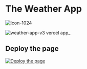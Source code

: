 # The Weather App 
![Icon-1024](https://github.com/FedericoSpina/WeatherApp-v3/assets/81193789/999b67e8-6dfe-4558-a9cd-5b29eb7d2920)

![weather-app-v3 vercel app_](https://github.com/FedericoSpina/WeatherApp-v3/assets/81193789/9adc75aa-ac0c-4a0a-b973-c8efbf5801a1)


## Deploy the page

[![Deploy the page](https://vercel.com/button)](https://weather-app-v3.vercel.app/)
